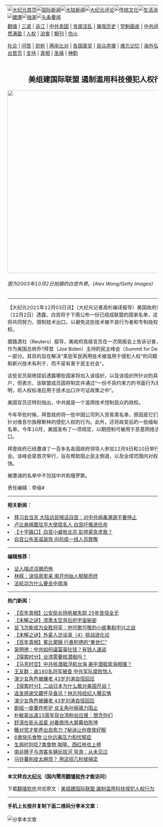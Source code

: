 <a name="1" id="1" target="_blank"></a><span id="1"></span>
<table align=center border="0"><tr><td colspan="2" VALIGN=TOP><a href="https://github.com/rhcsdz323/djy/blob/master/gb/nf1351518.md#1"><img src="https://raw.githubusercontent.com/rhcsdz323/www/master/t/djy/1.jpg" title="大纪元首页" alt="大纪元首页"></a><a href="https://github.com/rhcsdz323/djy/blob/master/gb/n24hr.md#1"><img src="https://raw.githubusercontent.com/rhcsdz323/www/master/t/djy/3.jpg" title="国际新闻" alt="国际新闻"></a><a href="https://github.com/rhcsdz323/djy/blob/master/gb/nsc413.md#1"><img src="https://raw.githubusercontent.com/rhcsdz323/www/master/t/djy/4.jpg" title="大陆新闻" alt="大陆新闻"></a><a href="https://github.com/rhcsdz323/djy/blob/master/gb/news392.md#1"><img src="https://raw.githubusercontent.com/rhcsdz323/www/master/t/djy/5.jpg" title="大纪元评论" alt="大纪元评论"></a><a href="https://github.com/rhcsdz323/djy/blob/master/gb/news2007.md#1"><img src="https://raw.githubusercontent.com/rhcsdz323/www/master/t/djy/6.jpg" title="传统文化" alt="传统文化"></a><a href="https://github.com/rhcsdz323/djy/blob/master/gb/news2008.md#1"><img src="https://raw.githubusercontent.com/rhcsdz323/www/master/t/djy/7.jpg" title="生活消费" alt="生活消费"></a><a href="https://github.com/rhcsdz323/djy/blob/master/gb/ncyule.md#1"><img src="https://raw.githubusercontent.com/rhcsdz323/www/master/t/djy/8.jpg" title="娱乐休闲" alt="娱乐休闲"></a><a href="https://github.com/rhcsdz323/djy/blob/master/gb/nsc1002.md#1"><img src="https://raw.githubusercontent.com/rhcsdz323/www/master/t/djy/9.jpg" title="健康" alt="健康"></a><a href="https://github.com/rhcsdz323/djy/blob/master/gb/nf6092.md#1"><img src="https://raw.githubusercontent.com/rhcsdz323/www/master/t/djy/10a.jpg" title="独家" alt="独家"></a><a href="https://github.com/rhcsdz323/djy/blob/master/gb/nf4514.md#1"><img src="https://raw.githubusercontent.com/rhcsdz323/www/master/t/djy/12a.jpg" title="头条要闻" alt="头条要闻"></a></td></tr>
<tr><td colspan="2" VALIGN=TOP><a target="_blank" href="https://github.com/rhcsdz323/www/blob/master/README.md?zsrh#1">翻墙</a> | <a target="_blank" href="https://github.com/rhcsdz323/djy/blob/master/gb/nf5657.md#1">三退</a> | <a target="_blank" href="https://github.com/rhcsdz323/djy/blob/master/gb/nf6124.md#1">诉江</a> | <a target="_blank" href="https://github.com/rhcsdz323/djy/blob/master/gb/nf1176117.md#1">中共卖国</a> | <a target="_blank" href="https://github.com/rhcsdz323/djy/blob/master/gb/nf5773.md#1">贪腐淫乱</a> | <a target="_blank" href="https://github.com/rhcsdz323/djy/blob/master/gb/nf1176115.md#1">窜改历史</a> | <a target="_blank" href="https://github.com/rhcsdz323/djy/blob/master/gb/nf1176107.md#1">党魁画皮</a> | <a target="_blank" href="https://github.com/rhcsdz323/djy/blob/master/gb/nf1320400.md#1">中共间谍</a> | <a target="_blank" href="https://github.com/rhcsdz323/djy/blob/master/gb/nf1176114.md#1">破坏传统</a> | <a target="_blank" href="https://github.com/rhcsdz323/ntdtv/blob/master/gb/prog447_1.md#1">恶贯满盈</a> | <a target="_blank" href="https://github.com/rhcsdz323/djy/blob/master/gb/ncid278.md#1">人权</a> | <a target="_blank" href="https://github.com/rhcsdz323/djy/blob/master/gb/nf1176111.md#1">迫害</a> | <a target="_blank" href="https://gitlab.com/szzdlab/mh-qikan/blob/master/README.md#1">期刊</a> | <a target="_blank" href="https://github.com/rhcsdz323/djy/blob/master/gb/nf5562.md#1">伪火</a></p><p><a target="_blank" href="https://github.com/rhcsdz323/djy/blob/master/gb/9p.md#1">社论</a> | <a target="_blank" href="https://github.com/rhcsdz323/djy/blob/master/gb/nf4378.md#1">问答</a> | <a target="_blank" href="https://github.com/rhcsdz323/djy/blob/master/gb/nf5792.md#1">剖析</a> | <a target="_blank" href="https://github.com/rhcsdz323/djy/blob/master/gb/nf5735.md#1">两岸比对</a> | <a target="_blank" href="https://github.com/rhcsdz323/djy/blob/master/gb/nf6119.md#1">各国褒奖</a> | <a target="_blank" href="https://github.com/rhcsdz323/djy/blob/master/gb/nf6120.md#1">民众声援</a> | <a target="_blank" href="https://github.com/rhcsdz323/djy/blob/master/gb/nf1188594.md#1">难忘记忆</a> | <a target="_blank" href="https://github.com/rhcsdz323/djy/blob/master/gb/nf3180.md#1">海外弘传</a> | <a target="_blank" href="https://github.com/rhcsdz323/djy/blob/master/gb/nf5410.md#1">万人上访</a> | <a target="_blank" href="https://github.com/rhcsdz323/www/blob/master/README.md?zsrh#1">平台首页</a> | <a target="_blank" href="https://github.com/rhcsdz323/djy/blob/master/gb/nf4386.md#1">支持</a> | <a target="_blank" href="https://github.com/rhcsdz323/djy/blob/master/gb/nf4389.md#1">真相</a> | <a target="_blank" href="https://github.com/rhcsdz323/djy/blob/master/gb/nf5790.md#1">圣缘</a> | <a target="_blank" href="https://github.com/rhcsdz323/djy/blob/master/gb/nf4786.md#1">神韵</a></td></tr>
<tr><td VALIGN=TOP width="626"><h2 align=center>美组建国际联盟 遏制滥用科技侵犯人权行为</h2>
<img width="600" src="https://i.epochtimes.com/assets/uploads/2021/08/id13153489-GettyImages-2556678-600x400.jpg" />
<h6>图为2003年10月2日拍摄的白宫外景。(Alex Wong/Getty Images)
</h6>
<hr>
	<p>【大纪元2021年12月03日讯】（大纪元记者高杉编译报导）<ahref="https://github.com/rhcsdz323/djy/blob/master/gb/tag/%E7%BE%8E%E5%9B%BD.md#1">美国</a>政府高级官员周四（12月2日）透露，白宫将于下周公布一份已组成联盟的国家名单，这些国家承诺，将共同努力、限制技术出口，以避免这些技术被不良行为者和专制政权利用来侵犯<ahref="https://github.com/rhcsdz323/djy/blob/master/gb/tag/%E4%BA%BA%E6%9D%83.md#1">人权</a>。</p>
<p>据路透社（Reuters）报导，美政府高级官员在一次简报会上告诉记者，这项声明将作为<ahref="https://github.com/rhcsdz323/djy/blob/master/gb/tag/%E7%BE%8E%E5%9B%BD.md#1">美国</a>总统乔?拜登（Joe Biden）主持的民主峰会（Summit for Democracy）的一部分。其目的旨在解决“某些军民两用技术被滥用于侵犯<ahref="https://github.com/rhcsdz323/djy/blob/master/gb/tag/%E4%BA%BA%E6%9D%83.md#1">人权</a>”的问题，并确保“关键和新兴技术有利于、而不是有害于民主社会”。</p>
<p>这些官员拒绝提前透露哪些国家将加入该组织，以及该组织所针对的具体技术或用户，但表示，该联盟成员国将制定并通过“一份不具约束力的书面行为准则或原则声明，将人权标准应用于技术出口许可证政策之中”。</p>
<p>美国官员还特别指出，<ahref="https://github.com/rhcsdz323/djy/blob/master/gb/tag/%E4%B8%AD%E5%85%B1.md#1">中共</a>就是一个滥用技术控制民众的政权。</p>
<p>今年早些时候，拜登政府将一些中国公司列入贸易黑名单，原因是它们纵容、助长了针对维吾尔族穆斯林的侵犯人权的行为。此外，还将政变后的一些缅甸实体列入了黑名单。今年10月，美国发布了一项规定，以期控制可被用于恶意网络活动的产品的出口。</p>
<p>拜登政府已经邀请了一百多名各国政府领导人参加12月9日和10日举行的虚拟民主峰会。该峰会是首次举行，旨在帮助阻止民主倒退，以及全球范围内对权利和自由的侵蚀。</p>
<p>被邀请的名单中不包括<ahref="https://github.com/rhcsdz323/djy/blob/master/gb/tag/%E4%B8%AD%E5%85%B1.md#1">中共</a>和<ahref="https://github.com/rhcsdz323/djy/blob/master/gb/tag/%E4%BF%84%E7%BD%97%E6%96%AF.md#1">俄罗斯</a>。</p>
<p>责任编辑：李缘#</p>
	
<hr>


<strong>相关新闻：</strong>
<li><a href="https://github.com/rhcsdz323/djy/blob/master/gb/21/11/19/n13385483.md#1">拜习会当天  大陆访民喊话白宫：对中共病毒溯源不要停止</a></li>
<li><a href="https://github.com/rhcsdz323/djy/blob/master/gb/21/11/19/n13387164.md#1">卢比奥搁置驻华大使提名人 白宫吁推进任命</a></li>
<li><a href="https://github.com/rhcsdz323/djy/blob/master/gb/21/11/20/n13387996.md#1">【十字路口】白宫小威呛北京 彭帅紧急求救？</a></li>
<li><a href="https://github.com/rhcsdz323/djy/blob/master/gb/21/11/29/n13406395.md#1">白宫公布圣诞装饰 向抗疫一线人员致敬</a></li>
<hr>


<strong>编辑推荐：</strong>
<li><a href="https://github.com/upjkzu3674/djy/blob/master/gb/16/8/7/n8177641.md?dfh#1" target="_blank">证人描述活摘恐怖</a></li><li><a href="https://github.com/tsiac2612/djy/blob/master/gb/17/12/7/n9936116.md#1" target="_blank">林辉：误信周恩来  南开创始人郁郁而终</a></li><li><a href="https://github.com/tsiac2612/djy/blob/master/gb/8/3/29/n2063491.md#1" target="_blank">法轮功为什么要去中南海</a></li>
<hr>

<strong>热门新闻：</strong>
<li><a href="https://github.com/ejzdca3318/djy/blob/master/gb/21/11/23/n13393809.md#1">【百年真相】公安局长扬帆被失踪 25年音信全无</a></li>
<li><a href="https://github.com/ejzdca3318/djy/blob/master/gb/21/11/23/n13393853.md#1">【未解之谜】漆黑太空背后的宇宙秘密</a></li>
<li><a href="https://github.com/ejzdca3318/djy/blob/master/gb/21/11/15/n13376506.md#1">岳飞怎能成为全胜将军：他可歌可敬的小故事和中兴之战</a></li>
<li><a href="https://github.com/ejzdca3318/djy/blob/master/gb/21/11/26/n13401085.md#1">【未解之谜】外星人访谈录（4）挑战进化论</a></li>
<li><a href="https://github.com/ejzdca3318/djy/blob/master/gb/21/11/27/n13401365.md#1">【百年真相】冤比窦娥 行善积德的“黄世仁”</a></li>
<li><a href="https://github.com/ejzdca3318/djy/blob/master/gb/21/12/2/n13411590.md#1">吴明德：中共如何逼富豪吐钱？有钱人速逃</a></li>
<li><a href="https://github.com/ejzdca3318/djy/blob/master/gb/21/12/1/n13410993.md#1">【探索时分】台湾需要核潜艇吗？</a></li>
<li><a href="https://github.com/ejzdca3318/djy/blob/master/gb/21/12/2/n13412453.md#1">【马克时空】中共核潜艇浮航台海 美中潜艇南海相撞？</a></li>
<li><a href="https://github.com/ejzdca3318/djy/blob/master/gb/21/11/29/n13406539.md#1">王友群：逾160名将军被查 中共军队腐败惊人</a></li>
<li><a href="https://github.com/ejzdca3318/djy/blob/master/gb/21/11/29/n13406739.md#1">演少女角色被嫌老 43岁刘涛自信回应</a></li>
<li><a href="https://github.com/ejzdca3318/djy/blob/master/gb/21/11/29/n13406674.md#1">【探索时分】二战日本为什么敢对美国开战？</a></li>
<li><a href="https://github.com/ejzdca3318/djy/blob/master/gb/21/11/30/n13408596.md#1">连发感谢文藏怀孕喜讯？林志玲经纪人曝实情</a></li>
<li><a href="https://github.com/ejzdca3318/djy/blob/master/gb/21/11/29/n13406739.md#1">演少女角色被嫌老 43岁刘涛自信回应</a></li>
<li><a href="https://github.com/ejzdca3318/djy/blob/master/gb/21/11/29/n13406484.md#1">剧组一度要炸死驴 女主角孙俪竭力阻止</a></li>
<li><a href="https://github.com/ejzdca3318/djy/blob/master/gb/21/11/30/n13407479.md#1">朴敏英出道15周年获台湾粉丝应援：想念你们</a></li>
<li><a href="https://github.com/ejzdca3318/djy/blob/master/gb/21/11/30/n13408676.md#1">舒淇在街头追星 对着商场大屏幕拍陈坤</a></li>
<li><a href="https://github.com/ejzdca3318/djy/blob/master/gb/21/11/30/n13407593.md#1">睡对觉才能养出自愈力 7秘诀让你夜夜好眠</a></li>
<li><a href="https://github.com/ejzdca3318/djy/blob/master/gb/21/11/27/n13402465.md#1">6类快乐食物 让你远离压力和忧郁症</a></li>
<li><a href="https://github.com/ejzdca3318/djy/blob/master/gb/21/11/30/n13407086.md#1">生病时别吃7类食物 咖啡、西红柿也上榜</a></li>
<li><a href="https://github.com/ejzdca3318/djy/blob/master/gb/21/12/1/n13409669.md#1">南非狮子与游客车辆玩拔河 导游：从未见过</a></li>
<li><a href="https://github.com/ejzdca3318/djy/blob/master/gb/21/11/30/n13407456.md#1">马铃薯削皮太麻烦？ 用这招几秒就搞定</a></li>
<hr>

<strong>本文转自<a href="https://www.epochtimes.com">大纪元</a>（国内需用<a href="https://github.com/rhcsdz323/www/blob/master/README.md#8">翻墙软件</a>才能访问）</strong><p>下载<a href="https://github.com/rhcsdz323/www/blob/master/README.md#8">翻墙软件</a>浏览原文：<a href="https://www.epochtimes.com/gb/21/12/2/n13413591.htm">美组建国际联盟 遏制滥用科技侵犯人权行为</a></p><hr>

<strong>手机上长按并复制下面二维码分享本文章：</strong><br><br><img src="https://chart.apis.google.com/chart?cht=qr&chs=240x240&choe=UTF-8&chld=M|2&chl=https://github.com/rhcsdz323/djy/blob/master/gb/21/12/2/n13413591.md%231" title="分享本文章"></td><td VALIGN=TOP><a href="https://github.com/rhcsdz323/djy/blob/master/gb/16/1/21/n4622075.md?dfh#1" target="_blank"><img src="https://raw.githubusercontent.com/rhcsdz323/djy/master/gb/300/wei-f1.jpg" title="中共的伪火骗局"  alt="中共的伪火骗局"></a><br><a href="https://github.com/rhcsdz323/www/blob/master/README.md?dfh#9" target="_blank"><img src="https://raw.githubusercontent.com/rhcsdz323/djy/master/gb/300/yong-h.jpg" title="永恒的见证"  alt="永恒的见证"></a><br><a href="https://github.com/rhcsdz323/djy/blob/master/gb/13/9/29/n3974789.md?dfh#1" target="_blank"><img src="https://raw.githubusercontent.com/rhcsdz323/djy/master/gb/300/shang-lnz.jpg" title="善良女子被中共投男牢"  alt="善良女子被中共投男牢"></a><br><a href="https://github.com/rhcsdz323/djy/blob/master/gb/16/3/16/n4663449.md?dfh#1" target="_blank"><img src="https://raw.githubusercontent.com/rhcsdz323/djy/master/gb/300/huo-z3.jpg" title="警卫目击活摘器官"  alt="警卫目击活摘器官"></a><br><a href="https://github.com/rhcsdz323/djy/blob/master/gb/16/8/7/n8177641.md?dfh#1" target="_blank"><img src="https://raw.githubusercontent.com/rhcsdz323/djy/master/gb/300/huo-z4.jpg" title="证人描述活摘恐怖"  alt="证人描述活摘恐怖"></a><br><a href="https://github.com/rhcsdz323/djy/blob/master/gb/10/4/19/n2881569.md?dfh#1" target="_blank"><img src="https://raw.githubusercontent.com/rhcsdz323/djy/master/gb/300/huo-z1.jpg" title="揭开活摘器官黑幕"  alt="揭开活摘器官黑幕"></a><br><a href="https://github.com/rhcsdz323/djy/blob/master/gb/10/11/7/n3077476.md?dfh#1" target="_blank"><img src="https://raw.githubusercontent.com/rhcsdz323/djy/master/gb/300/ma-ks.jpg" title="马克思的成魔之路"  alt="马克思的成魔之路"></a><br><a href="https://github.com/rhcsdz323/djy/blob/master/gb/14/6/9/n4173977.md?dfh#1" target="_blank"><img src="https://raw.githubusercontent.com/rhcsdz323/djy/master/gb/300/chang-zs.jpg" title="藏字石 蕴天机"  alt="藏字石 蕴天机"></a><br><a href="https://github.com/rhcsdz323/djy/blob/master/gb/18/5/10/n10381511.md?dfh#1" target="_blank"><img src="https://raw.githubusercontent.com/rhcsdz323/djy/master/gb/300/st1.jpg" title="关注三亿人三退"  alt="关注三亿人三退"></a><br><a href="https://github.com/rhcsdz323/djy/blob/master/gb/18/3/21/n10237682.md?dfh#1" target="_blank"><img src="https://raw.githubusercontent.com/rhcsdz323/djy/master/gb/300/jie-t.jpg" title="解体中共复兴中华"  alt="解体中共复兴中华"></a><br><a href="https://github.com/rhcsdz323/djy/blob/master/gb/9/2/9/n2422991.md?dfh#1" target="_blank"><img src="https://raw.githubusercontent.com/rhcsdz323/djy/master/gb/300/gao-zs.jpg" title="中共迫害良心律师"  alt="中共迫害良心律师"></a><br><a href="https://github.com/rhcsdz323/djy/blob/master/gb/18/12/9/n10900044.md?dfh#1" target="_blank"><img src="https://raw.githubusercontent.com/rhcsdz323/djy/master/gb/300/sj1.jpg" title="三百多万人举报江泽民"  alt="三百多万人举报江泽民"></a><br><a href="https://github.com/rhcsdz323/djy/blob/master/gb/18/8/28/n10672014.md?dfh#1" target="_blank"><img src="https://raw.githubusercontent.com/rhcsdz323/djy/master/gb/300/sj2.jpg" title="这些官员为何起诉江泽民"  alt="这些官员为何起诉江泽民"></a><br><a href="https://github.com/rhcsdz323/djy/blob/master/gb/8/12/18/n2367165.md?dfh#1" target="_blank"><img src="https://raw.githubusercontent.com/rhcsdz323/djy/master/gb/300/liangan.jpg" title="海峡两岸的强烈对比"  alt="海峡两岸的强烈对比"></a><br><a href="https://github.com/rhcsdz323/djy/blob/master/gb/15/12/10/n4593139.md?dfh#1" target="_blank"><img src="https://raw.githubusercontent.com/rhcsdz323/djy/master/gb/300/jia-ndzl.jpg" title="加拿大总理的贺信"  alt="加拿大总理的贺信"></a><br><a href="https://github.com/rhcsdz323/djy/blob/master/gb/11/6/17/n3289382.md?dfh#1" target="_blank"><img src="https://raw.githubusercontent.com/rhcsdz323/djy/master/gb/300/xiao-wd.jpg" title="探寻真相兼听则明"  alt="探寻真相兼听则明"></a><br><a href="https://github.com/rhcsdz323/djy/blob/master/gb/18/10/27/n10812623.md?dfh#1" target="_blank"><img src="https://raw.githubusercontent.com/rhcsdz323/djy/master/gb/300/yindu.jpg" title="印度媒体报道东方"  alt="印度媒体报道东方"></a><br><a href="https://github.com/rhcsdz323/djy/blob/master/gb/18/6/9/n10469652.md?dfh#1" target="_blank"><img src="https://raw.githubusercontent.com/rhcsdz323/djy/master/gb/300/xie-j.jpg" title="不一样的海外校园"  alt="不一样的海外校园"></a><br><a href="https://github.com/rhcsdz323/djy/blob/master/gb/7/4/5/n1669415.md?dfh#1" target="_blank"><img src="https://raw.githubusercontent.com/rhcsdz323/djy/master/gb/300/li-up.jpg" title="从大师到徒弟的传奇"  alt="从大师到徒弟的传奇"></a><br><a href="https://github.com/rhcsdz323/djy/blob/master/gb/17/5/26/n9191512.md?dfh#1" target="_blank"><img src="https://raw.githubusercontent.com/rhcsdz323/djy/master/gb/300/zfl2.jpg" title="亿万人与东方一本奇书"  alt="亿万人与东方一本奇书"></a><br><a href="https://github.com/rhcsdz323/djy/blob/master/gb/13/11/27/n4020290.md?dfh#1" target="_blank"><img src="https://raw.githubusercontent.com/rhcsdz323/djy/master/gb/300/zhen-h.jpg" title="大陆见不到的震撼场面"  alt="大陆见不到的震撼场面"></a><br><a href="https://github.com/rhcsdz323/djy/blob/master/gb/15/7/17/n4482910.md?dfh#1" target="_blank"><img src="https://raw.githubusercontent.com/rhcsdz323/djy/master/gb/300/dalu-sk.jpg" title="人心向善 大陆当初盛况"  alt="人心向善 大陆当初盛况"></a><br><a href="https://github.com/rhcsdz323/djy/blob/master/gb/19/1/5/n10955468.md?dfh#1" target="_blank"><img src="https://raw.githubusercontent.com/rhcsdz323/djy/master/gb/300/zfl1.jpg" title="追寻真理 这书讲什么"  alt="追寻真理 这书讲什么"></a><br><a href="https://github.com/rhcsdz323/www/blob/master/README.md?dfh#1" target="_blank"><img src="https://raw.githubusercontent.com/rhcsdz323/djy/master/gb/300/fq1.jpg" title="下载免费翻墙软件"  alt="下载免费翻墙软件"></a><br></td></tr></table>
